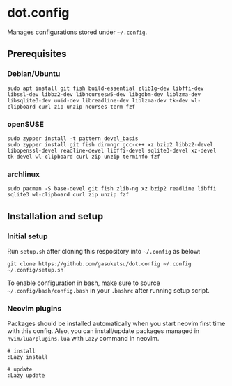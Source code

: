 # dot.config

Manages configurations stored under `~/.config`.

## Prerequisites

### Debian/Ubuntu

```
sudo apt install git fish build-essential zlib1g-dev libffi-dev libssl-dev libbz2-dev libncursesw5-dev libgdbm-dev liblzma-dev libsqlite3-dev uuid-dev libreadline-dev liblzma-dev tk-dev wl-clipboard curl zip unzip ncurses-term fzf
```

### openSUSE

```
sudo zypper install -t pattern devel_basis
sudo zypper install git fish dirmngr gcc-c++ xz bzip2 libbz2-devel libopenssl-devel readline-devel libffi-devel sqlite3-devel xz-devel tk-devel wl-clipboard curl zip unzip terminfo fzf
```

### archlinux

```
sudo pacman -S base-devel git fish zlib-ng xz bzip2 readline libffi sqlite3 wl-clipboard curl zip unzip fzf
```

## Installation and setup

### Initial setup

Run `setup.sh` after cloning this respository into `~/.config` as below:

```
git clone https://github.com/gasuketsu/dot.config ~/.config
~/.config/setup.sh
```

To enable configuration in bash, make sure to source `~/.config/bash/config.bash`
in your `.bashrc` after running setup script.

### Neovim plugins

Packages should be installed automatically when you start neovim first time with this config.
Also, you can install/update packages managed in `nvim/lua/plugins.lua` with `Lazy` command
in neovim.

```
# install
:Lazy install

# update
:Lazy update
```
